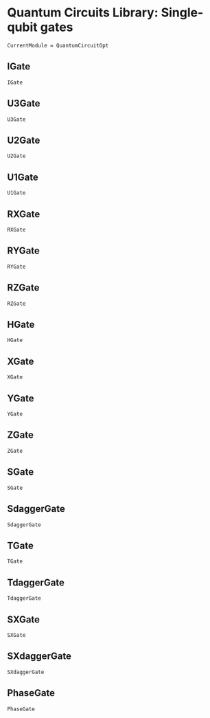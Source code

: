 # Quantum Circuits Library: Single-qubit gates 

```@meta
CurrentModule = QuantumCircuitOpt
```

## IGate
```@docs
IGate
```
## U3Gate
```@docs
U3Gate
```
## U2Gate
```@docs
U2Gate
```
## U1Gate
```@docs
U1Gate
```
## RXGate
```@docs
RXGate
```
## RYGate
```@docs
RYGate
```
## RZGate
```@docs
RZGate
```
## HGate
```@docs
HGate
```
## XGate
```@docs
XGate
```
## YGate
```@docs
YGate
```
## ZGate
```@docs
ZGate
```
## SGate
```@docs
SGate
```
## SdaggerGate
```@docs
SdaggerGate
```
## TGate
```@docs
TGate
```
## TdaggerGate
```@docs
TdaggerGate
```
## SXGate
```@docs
SXGate
```
## SXdaggerGate
```@docs
SXdaggerGate
```
## PhaseGate
```@docs
PhaseGate
```